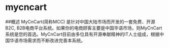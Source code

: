 # mycncart

##概述
MyCnCart(简称MCC) 是针对中国大陆市场而开发的一套免费、开源B2C, B2B电商平台系统。如果你的电商顾客主要是中国华语市场，则MyCnCart系统是您的首选。MyCnCart目前由多位具有开源奉献精神的IT人士组成，根据中国华语市场需求而不断改进完善本系统。
